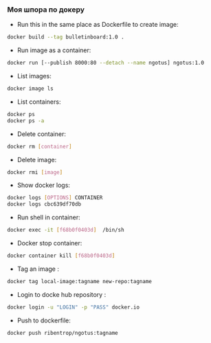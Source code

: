 
### Моя шпора по докеру

- Run this in the same place as  Dockerfile to create image:
```sh
docker build --tag bulletinboard:1.0 .
```

- Run image as a container:
```sh
docker run [--publish 8000:80 --detach --name ngotus] ngotus:1.0
```

- List images:
```sh
docker image ls
```

- List containers:
```sh
docker ps
docker ps -a
```

- Delete container:
```sh
docker rm [container]
```

- Delete image:
```sh
docker rmi [image]
```

- Show docker logs:
```sh
docker logs [OPTIONS] CONTAINER
docker logs cbc639df70db
```

- Run shell in container:
```sh
docker exec -it [f68b0f0403d]  /bin/sh
```

- Docker stop container:
```sh
docker container kill [f68b0f0403d]
```

- Tag an image :
```sh
docker tag local-image:tagname new-repo:tagname
```

- Login to docke hub repository : 
```sh
docker login -u "LOGIN" -p "PASS" docker.io
```

-  Push to dockerfile:
```sh
docker push ribentrop/ngotus:tagname
```
